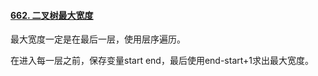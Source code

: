 #### [662. 二叉树最大宽度](https://leetcode.cn/problems/maximum-width-of-binary-tree/)

最大宽度一定是在最后一层，使用层序遍历。

在进入每一层之前，保存变量start end，最后使用end-start+1求出最大宽度。
